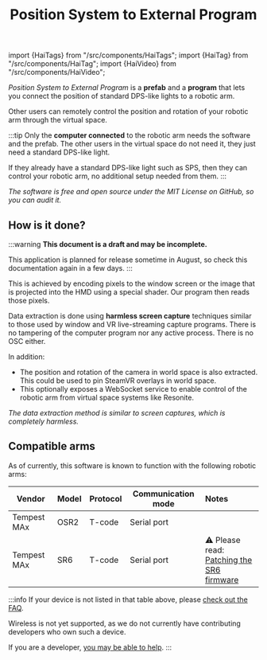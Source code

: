 ﻿---
title: "Position System to External Program"
---
import {HaiTags} from "/src/components/HaiTags";
import {HaiTag} from "/src/components/HaiTag";
import {HaiVideo} from "/src/components/HaiVideo";

<HaiTags>
<HaiTag requiresVRChat={true} short={true} />
<HaiTag requiresResonite={true} short={true} />
</HaiTags>

*Position System to External Program* is a **prefab** and a **program** that lets you connect the position of standard DPS-like lights
to a robotic arm.

Other users can remotely control the position and rotation of your robotic arm through the virtual space.

:::tip
Only the **computer connected** to the robotic arm needs the software and the prefab. The other users in the virtual space do not need it,
they just need a standard DPS-like light.

If they already have a standard DPS-like light such as SPS, then they can control your robotic arm, no additional setup needed from them.
:::

<HaiVideo src="./img/position-system-f-noaudio.mp4"></HaiVideo>

*The software is free and open source under the MIT License on GitHub, so you can audit it.*

## How is it done?

:::warning
**This document is a draft and may be incomplete.**

This application is planned for release sometime in August, so check this documentation again in a few days.
:::

This is achieved by encoding pixels to the window screen or the image that is projected into the HMD using a special shader.
Our program then reads those pixels.

Data extraction is done using **harmless screen capture** techniques similar to those used by window and VR live-streaming capture programs.
There is no tampering of the computer program nor any active process. There is no OSC either.

In addition:
- The position and rotation of the camera in world space is also extracted. This could be used to pin SteamVR overlays in world space.
- This optionally exposes a WebSocket service to enable control of the robotic arm from virtual space systems like Resonite.

<HaiVideo src="./img/ILX73J2vHu-f.mp4"></HaiVideo>
*The data extraction method is similar to screen captures, which is completely harmless.*

## Compatible arms

As of currently, this software is known to function with the following robotic arms:

| Vendor      | Model | Protocol | Communication mode | Notes                                                                                              |
|-------------|-------|----------|--------------------|:---------------------------------------------------------------------------------------------------|
| Tempest MAx | OSR2  | T-code   | Serial port        |                                                                                                    |
| Tempest MAx | SR6   | T-code   | Serial port        | ⚠️ Please read:<br/>[Patching the SR6 firmware](./firmware-patches#patching-the-sr6-firmware-file) |

:::info
If your device is not listed in that table above, please [check out the FAQ](./other).

Wireless is not yet supported, as we do not currently have contributing developers who own such a device.

If you are a developer, [you may be able to help](other#my-robotic-arm-is-not-in-that-list-how-to-add-it).
:::